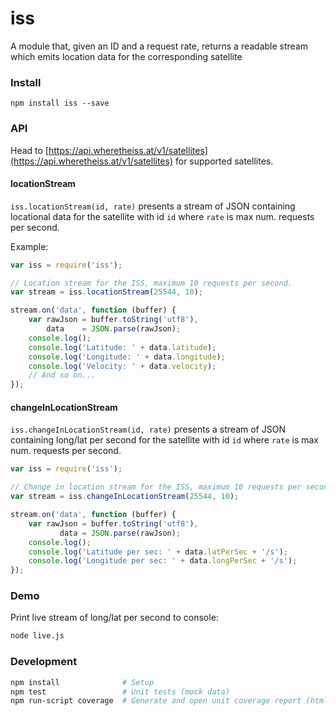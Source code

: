 iss
===

A module that, given an ID and a request rate, returns a readable stream which emits location data for the corresponding satellite

### Install

```
npm install iss --save
```

### API

Head to [https://api.wheretheiss.at/v1/satellites](https://api.wheretheiss.at/v1/satellites) for supported satellites.

#### locationStream

`iss.locationStream(id, rate)` presents a stream of JSON containing locational data for the satellite with id `id` where `rate` is max num. requests per second.

Example:

```js
var iss = require('iss');

// Location stream for the ISS, maximum 10 requests per second.
var stream = iss.locationStream(25544, 10);

stream.on('data', function (buffer) {
    var rawJson = buffer.toString('utf8'),
        data    = JSON.parse(rawJson);
    console.log();
    console.log('Latitude: ' + data.latitude);
    console.log('Longitude: ' + data.longitude);
    console.log('Velocity: ' + data.velocity);
    // And so on...
});
```

#### changeInLocationStream

`iss.changeInLocationStream(id, rate)` presents a stream of JSON containing long/lat per second for the satellite with id `id` where `rate` is max num. requests per second.

```js
var iss = require('iss');

// Change in location stream for the ISS, maximum 10 requests per second.
var stream = iss.changeInLocationStream(25544, 10);

stream.on('data', function (buffer) {
    var rawJson = buffer.toString('utf8'),
           data = JSON.parse(rawJson);
    console.log();
    console.log('Latitude per sec: ' + data.latPerSec + '/s');
    console.log('Longitude per sec: ' + data.longPerSec + '/s');
});
```

### Demo

Print live stream of long/lat per second to console:

```bash
node live.js
```

### Development

```bash
npm install              # Setup
npm test                 # Unit tests (mock data)
npm run-script coverage  # Generate and open unit coverage report (html)
```

